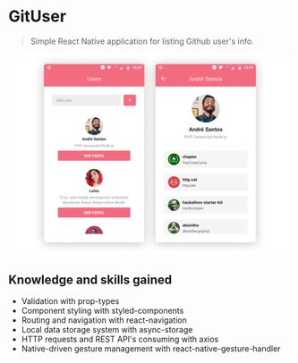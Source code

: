 # GitUser

> Simple React Native application for listing Github user's info.

![alt text](src/assets/print2.png)

## Knowledge and skills gained

- Validation with prop-types
- Component styling with styled-components
- Routing and navigation with react-navigation
- Local data storage system with async-storage
- HTTP requests and REST API's consuming with axios
- Native-driven gesture management with react-native-gesture-handler
